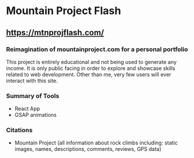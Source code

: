 # Mountain Project Flash
## https://mtnprojflash.com/
### Reimagination of mountainproject.com for a personal portfolio
This project is entirely educational and not being used to generate any income. It is only public facing in order to explore and showcase skills related to web development. Other than me, very few users will ever interact with this site. 

### Summary of Tools
- React App
- GSAP animations



### Citations
- Mountain Project (all information about rock climbs including: static images, names, descriptions, comments, reviews, GPS data)

